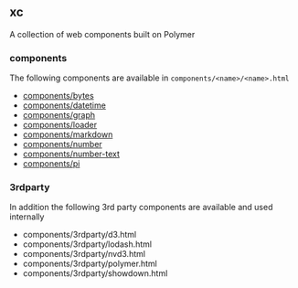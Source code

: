 ## xc

A collection of web components built on Polymer


### components

The following components are available in `components/<name>/<name>.html`

- [components/bytes](components/bytes/bytes.md)
- [components/datetime](components/datetime/datetime.md)
- [components/graph](components/graph/graph.md)
- [components/loader](components/loader/loader.md)
- [components/markdown](components/markdown/markdown.md)
- [components/number](components/number/number.md)
- [components/number-text](components/number-text/number-text.md)
- [components/pi](components/pi/pi.md)


### 3rdparty

In addition the following 3rd party components are available and used internally

- components/3rdparty/d3.html
- components/3rdparty/lodash.html
- components/3rdparty/nvd3.html
- components/3rdparty/polymer.html
- components/3rdparty/showdown.html
